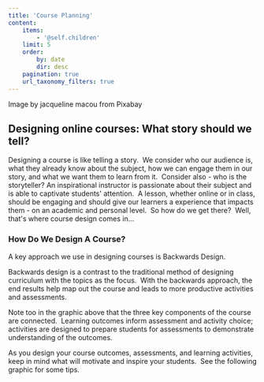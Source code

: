 ```yaml
---
title: 'Course Planning'
content:
    items:
        - '@self.children'
    limit: 5
    order:
        by: date
        dir: desc
    pagination: true
    url_taxonomy_filters: true
---
```




Image by jacqueline macou from Pixabay


## Designing online courses: What story should we tell?

Designing a course is like telling a story.  We consider who our audience is, what they already know about the subject, how we can engage them in our story, and what we want them to learn from it.  Consider also - who is the storyteller? An inspirational instructor is passionate about their subject and is able to captivate students' attention.  A lesson, whether online or in class, should be engaging and should give our learners a experience that impacts them - on an academic and personal level.  So how do we get there?  Well, that's where course design comes in...

### How Do We Design A Course?

A key approach we use in designing courses is Backwards Design.

Backwards design is a contrast to the traditional method of designing curriculum with the topics as the focus.  With the backwards approach, the end results help map out the course and leads to more productive activities and assessments. 

Note too in the graphic above that the three key components of the course are connected.  Learning outcomes inform assessment and activity choice; activities are designed to prepare students for assessments to demonstrate understanding of the outcomes.

As you design your course outcomes, assessments, and learning activities, keep in mind what will motivate and inspire your students.  See the following graphic for some tips.
